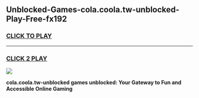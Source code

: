 
## Unblocked-Games-cola.coola.tw-unblocked-Play-Free-fx192
<h3>
<a href="https://premium76.site?title=cola.coola.tw-unblocked&ref=20M">CLICK TO PLAY</a></h3>
<hr>

<h3>
<a href="https://premium76.site?title=cola.coola.tw-unblocked&ref=20M">CLICK 2 PLAY</a>
  
</h3>

<a href="https://premium76.site?title=cola.coola.tw-unblocked&ref=19M"><img src="https://clearcache.store/games.png"></a>


**cola.coola.tw-unblocked games unblocked: Your Gateway to Fun and Accessible Online Gaming**
